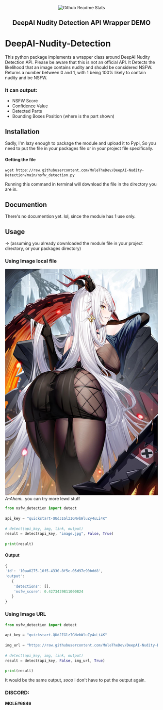 <p align="center">
 <img width="100px" src="https://icon-library.com/images/moon-icon-png/moon-icon-png-4.jpg" align="center" alt="Github Readme Stats" />
 <h2 align="center">DeepAI Nudity Detection API Wrapper DEMO</h2>
</p>

# DeepAI-Nudity-Detection
<p>
This python package implements a wrapper class around DeepAI Nudity Detection API. Please be aware that this is not an official API.
It Detects the likelihood that an image contains nudity and should be considered NSFW. Returns a number between 0 and 1, with 1 being 100% likely to contain nudity and be NSFW.
<br>

### It can output:
* NSFW Score
* Confidence Value
* Detected Parts
* Bounding Boxes Position (where is the part shown)
</p>

## Installation
Sadly, I'm lazy enough to package the module and upload it to Pypi,
So you need to put the file in your packages file or in your project file specifically.<br>
#### Getting the file
```
wget https://raw.githubusercontent.com/MoleTheDev/DeepAI-Nudity-Detection/main/nsfw_detection.py
```
Running this command in terminal will download the file in the directory you are in.

## Documention
There's no documention yet. lol, since the module has 1 use only.

## Usage
-> (assuming you already downloaded the module file in your project directory, or your packages directory)
### Using Image local file
<img src="image.jpg"><br>
*A-Ahem..* you can try more lewd stuff

```py
from nsfw_detection import detect

api_key = "quickstart-QUdJIGlzIGNvbWluZy4uLi4K"

# detect(api_key, img, link, output)
result = detect(api_key, "image.jpg", False, True)

print(result)
```
#### Output
```javascript
{
'id': '10aa0275-10f5-4330-8f5c-05d97c90bdd8',
'output': 
   {
    'detections': [], 
    'nsfw_score': 0.4273429811000824
   }
}

```
### Using Image URL
```py
from nsfw_detection import detect

api_key = "quickstart-QUdJIGlzIGNvbWluZy4uLi4K"

img_url = "https://raw.githubusercontent.com/MoleTheDev/DeepAI-Nudity-Detection/main/image.jpg"

# detect(api_key, img, link, output)
result = detect(api_key, False, img_url, True)

print(result)
```
It would be the same output, *sooo* i don't have to put the output again.

### DISCORD:
**MOLE#6846**
